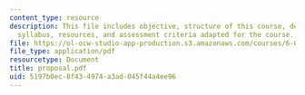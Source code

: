 ```yaml
---
content_type: resource
description: This file includes objective, structure of this course, delivery, evaluation,
  syllabus, resources, and assessment criteria adapted for the course.
file: https://ol-ocw-studio-app-production.s3.amazonaws.com/courses/6-090-building-programming-experience-a-lead-in-to-6-001-january-iap-2005/5197b0ec8f434974a3ad045f44a4ee96_proposal.pdf
file_type: application/pdf
resourcetype: Document
title: proposal.pdf
uid: 5197b0ec-8f43-4974-a3ad-045f44a4ee96
---
```

